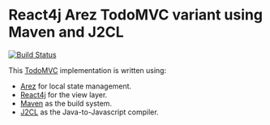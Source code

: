 # React4j Arez TodoMVC variant using Maven and J2CL

[![Build Status](https://secure.travis-ci.org/react4j/react4j-todomvc.svg?branch=arez_maven_j2cl)](http://travis-ci.org/react4j/react4j-todomvc)

This [TodoMVC](http://todomvc.com/) implementation is written using:

* [Arez](https://arez.github.io) for local state management.
* [React4j](https://react4j.github.io) for the view layer.
* [Maven](https://maven.apache.org) as the build system.
* [J2CL](https://githum.com/google/j2cl) as the Java-to-Javascript compiler.
